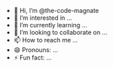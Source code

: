 - 👋 Hi, I’m @the-code-magnate
- 👀 I’m interested in ...
- 🌱 I’m currently learning ...
- 💞️ I’m looking to collaborate on ...
- 📫 How to reach me ...
- 😄 Pronouns: ...
- ⚡ Fun fact: ...

<!---
the-code-magnate/the-code-magnate is a ✨ special ✨ repository because its `README.md` (this file) appears on your GitHub profile.
You can click the Preview link to take a look at your changes.
--->
